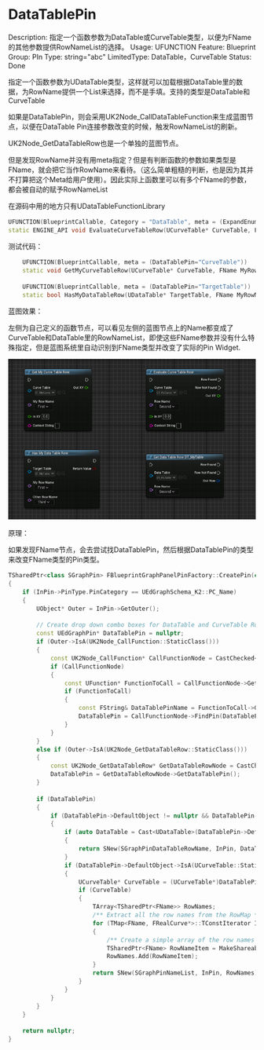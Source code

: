 # DataTablePin

Description: 指定一个函数参数为DataTable或CurveTable类型，以便为FName的其他参数提供RowNameList的选择。
Usage: UFUNCTION
Feature: Blueprint
Group: PIn
Type: string="abc"
LimitedType: DataTable，CurveTable
Status: Done

指定一个函数参数为UDataTable类型，这样就可以加载根据DataTable里的数据，为RowName提供一个List来选择，而不是手填。支持的类型是DataTable和CurveTable

如果是DataTablePin，则会采用UK2Node_CallDataTableFunction来生成蓝图节点，以便在DataTable Pin连接参数改变的时候，触发RowNameList的刷新。

UK2Node_GetDataTableRow也是一个单独的蓝图节点。

但是发现RowName并没有用meta指定？但是有判断函数的参数如果类型是FName，就会把它当作RowName来看待。（这么简单粗糙的判断，也是因为其并不打算把这个Meta给用户使用）。因此实际上函数里可以有多个FName的参数，都会被自动的赋予RowNameList

在源码中用的地方只有UDataTableFunctionLibrary

```cpp
UFUNCTION(BlueprintCallable, Category = "DataTable", meta = (ExpandEnumAsExecs="OutResult", DataTablePin="CurveTable"))
static ENGINE_API void EvaluateCurveTableRow(UCurveTable* CurveTable, FName RowName, float InXY, TEnumAsByte<EEvaluateCurveTableResult::Type>& OutResult, float& OutXY,const FString& ContextString);
```

测试代码：

```cpp
	UFUNCTION(BlueprintCallable, meta = (DataTablePin="CurveTable"))
	static void GetMyCurveTableRow(UCurveTable* CurveTable, FName MyRowName, float InXY, float& OutXY,const FString& ContextString){}
	
	UFUNCTION(BlueprintCallable, meta = (DataTablePin="TargetTable"))
	static bool HasMyDataTableRow(UDataTable* TargetTable, FName MyRowName,FName OtherRowName){return false;}
```

蓝图效果：

左侧为自己定义的函数节点，可以看见左侧的蓝图节点上的Name都变成了CurveTable和DataTable里的RowNameList，即使这些FName参数并没有什么特殊指定，但是蓝图系统里自动识别到FName类型并改变了实际的Pin Widget.

![Untitled](DataTablePin/Untitled.png)

原理：

如果发现FName节点，会去尝试找DataTablePin，然后根据DataTablePin的类型来改变FName类型的Pin类型。

```cpp
TSharedPtr<class SGraphPin> FBlueprintGraphPanelPinFactory::CreatePin(class UEdGraphPin* InPin) const
{
	if (InPin->PinType.PinCategory == UEdGraphSchema_K2::PC_Name)
	{
		UObject* Outer = InPin->GetOuter();

		// Create drop down combo boxes for DataTable and CurveTable RowName pins
		const UEdGraphPin* DataTablePin = nullptr;
		if (Outer->IsA(UK2Node_CallFunction::StaticClass()))
		{
			const UK2Node_CallFunction* CallFunctionNode = CastChecked<UK2Node_CallFunction>(Outer);
			if (CallFunctionNode)
			{
				const UFunction* FunctionToCall = CallFunctionNode->GetTargetFunction();
				if (FunctionToCall)
				{
					const FString& DataTablePinName = FunctionToCall->GetMetaData(FBlueprintMetadata::MD_DataTablePin);
					DataTablePin = CallFunctionNode->FindPin(DataTablePinName);
				}
			}
		}
		else if (Outer->IsA(UK2Node_GetDataTableRow::StaticClass()))
		{
			const UK2Node_GetDataTableRow* GetDataTableRowNode = CastChecked<UK2Node_GetDataTableRow>(Outer);
			DataTablePin = GetDataTableRowNode->GetDataTablePin();
		}

		if (DataTablePin)
		{
			if (DataTablePin->DefaultObject != nullptr && DataTablePin->LinkedTo.Num() == 0)
			{
				if (auto DataTable = Cast<UDataTable>(DataTablePin->DefaultObject))
				{
					return SNew(SGraphPinDataTableRowName, InPin, DataTable);
				}
				if (DataTablePin->DefaultObject->IsA(UCurveTable::StaticClass()))
				{
					UCurveTable* CurveTable = (UCurveTable*)DataTablePin->DefaultObject;
					if (CurveTable)
					{
						TArray<TSharedPtr<FName>> RowNames;
						/** Extract all the row names from the RowMap */
						for (TMap<FName, FRealCurve*>::TConstIterator Iterator(CurveTable->GetRowMap()); Iterator; ++Iterator)
						{
							/** Create a simple array of the row names */
							TSharedPtr<FName> RowNameItem = MakeShareable(new FName(Iterator.Key()));
							RowNames.Add(RowNameItem);
						}
						return SNew(SGraphPinNameList, InPin, RowNames);
					}
				}
			}
		}
	}

	return nullptr;
}

```